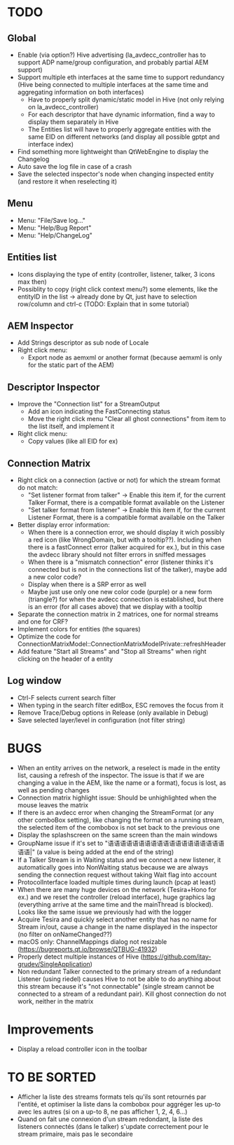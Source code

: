 # TODO
## Global
- Enable (via option?) Hive advertising (la_avdecc_controller has to support ADP name/group configuration, and probably partial AEM support)
- Support multiple eth interfaces at the same time to support redundancy (Hive being connected to multiple interfaces at the same time and aggregating information on both interfaces)
  - Have to properly split dynamic/static model in Hive (not only relying on la_avdecc_controller)
  - For each descriptor that have dynamic information, find a way to display them separately in Hive
  - The Entities list will have to properly aggregate entities with the same EID on different networks (and display all possible gptpt and interface index)
- Find something more lightweight than QtWebEngine to display the Changelog
- Auto save the log file in case of a crash
- Save the selected inspector's node when changing inspected entity (and restore it when reselecting it)

## Menu
- Menu: "File/Save log..."
- Menu: "Help/Bug Report"
- Menu: "Help/ChangeLog"

## Entities list
- Icons displaying the type of entity (controller, listener, talker, 3 icons max then)
- Possiblity to copy (right click context menu?) some elements, like the entityID in the list -> already done by Qt, just have to selection row/column and ctrl-c (TODO: Explain that in some tutorial)

## AEM Inspector
- Add Strings descriptor as sub node of Locale
- Right click menu:
  - Export node as aemxml or another format (because aemxml is only for the static part of the AEM)

## Descriptor Inspector
- Improve the "Connection list" for a StreamOutput
  - Add an icon indicating the FastConnecting status
  - Move the right click menu "Clear all ghost connections" from item to the list itself, and implement it
- Right click menu:
  - Copy values (like all EID for ex)

## Connection Matrix
- Right click on a connection (active or not) for which the stream format do not match:
  - "Set listener format from talker" -> Enable this item if, for the current Talker Format, there is a compatible format available on the Listener
  - "Set talker format from listener" -> Enable this item if, for the current Listener Format, there is a compatible format available on the Talker
- Better display error information:
  - When there is a connection error, we should display it wich possibly a red icon (like WrongDomain, but with a tooltip??). Including when there is a fastConnect error (talker acquired for ex.), but in this case the avdecc library should not filter errors in sniffed messages
  - When there is a "mismatch connection" error (listener thinks it's connected but is not in the connections list of the talker), maybe add a new color code?
  - Display when there is a SRP error as well
  - Maybe just use only one new color code (purple) or a new form (triangle?) for when the avdecc connection is established, but there is an error (for all cases above) that we display with a tooltip
- Separate the connection matrix in 2 matrices, one for normal streams and one for CRF?
- Implement colors for entities (the squares)
- Optimize the code for ConnectionMatrixModel::ConnectionMatrixModelPrivate::refreshHeader
- Add feature "Start all Streams" and "Stop all Streams" when right clicking on the header of a entity

## Log window
- Ctrl-F selects current search filter
- When typing in the search filter editBox, ESC removes the focus from it
- Remove Trace/Debug options in Release (only available in Debug)
- Save selected layer/level in configuration (not filter string)

# BUGS
- When an entity arrives on the network, a reselect is made in the entity list, causing a refresh of the inspector. The issue is that if we are changing a value in the AEM, like the name or a format), focus is lost, as well as pending changes
- Connection matrix highlight issue: Should be unhighlighted when the mouse leaves the matrix
- If there is an avdecc error when changing the StreamFormat (or any other comboBox setting), like changing the format on a running stream, the selected item of the combobox is not set back to the previous one
- Display the splashscreen on the same screen than the main windows
- GroupName issue if it's set to "语语语语语语语语语语语语语语语语语语语语语|" (a value is being added at the end of the string)
- If a Talker Stream is in Waiting status and we connect a new listener, it automatically goes into NonWaiting status because we are always sending the connection request without taking Wait flag into account
- ProtocolInterface loaded multiple times during launch (pcap at least)
- When there are many huge devices on the network (Tesira+Hono for ex.) and we reset the controller (reload interface), huge graphics lag (everything arrive at the same time and the mainThread is blocked). Looks like the same issue we previously had with the logger
- Acquire Tesira and quickly select another entity that has no name for Stream in/out, cause a change in the name displayed in the inspector (no filter on onNameChanged??)
- macOS only: ChannelMappings dialog not resizable (https://bugreports.qt.io/browse/QTBUG-41932)
- Properly detect multiple instances of Hive (https://github.com/itay-grudev/SingleApplication)
- Non redundant Talker connected to the primary stream of a redundant Listener (using riedel) causes Hive to not be able to do anything about this stream because it's "not connectable" (single stream cannot be connected to a stream of a redundant pair). Kill ghost connection do not work, neither in the matrix

# Improvements
- Display a reload controller icon in the toolbar

# TO BE SORTED
- Afficher la liste des streams formats tels qu'ils sont retournés par l'entité, et optimiser la liste dans la combobox pour aggréger les up-to avec les autres (si on a up-to 8, ne pas afficher 1, 2, 4, 6...)
- Quand on fait une connexion d'un stream redondant, la liste des listeners connectés (dans le talker) s'update correctement pour le stream primaire, mais pas le secondaire
